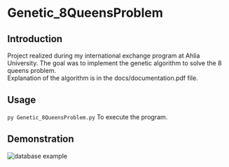 # Genetic_8QueensProblem
## Introduction
Project realized during my international exchange program at Ahlia University. The goal was to implement the genetic algorithm to solve the 8 queens problem.  
Explanation of the algorithm is in the docs/documentation.pdf file.

## Usage
`py Genetic_8QueensProblem.py` To execute the program.

## Demonstration
![database example](https://raw.githubusercontent.com/aveldocquin/https://github.com/aveldocquin/Genetic_8QueensProblem/master/docs/images/demonstration.gif)
